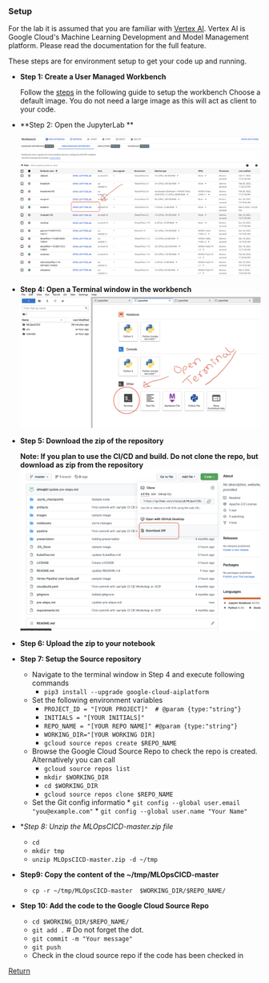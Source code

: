 ### Setup

For the lab it is assumed that you are familiar with [Vertex AI](https://cloud.google.com/vertex-ai). Vertex AI is Google Cloud's Machine Learning Development and Model Management platform. Please read the documentation for the full feature. 

These steps are for environment setup to get your code up and running.

* **Step 1: Create a User Managed Workbench**

  Follow the [steps](https://cloud.google.com/vertex-ai/docs/workbench/user-managed/create-user-managed-notebooks-instance?hl=en) in the following guide to setup the workbench
  Choose a default image. You do not need a large image as this will act as client to your code.
  
* **Step 2: Open the JupyterLab **

   ![jupyter lab](images/jupyterlab.png)

* **Step 4: Open a Terminal window in the workbench**
![terminal](images/terminal.png)

* **Step 5: Download the zip of the repository**
  
    **Note: If you plan to use the CI/CD and build. Do not clone the repo, but download as zip from the repository**
    ![download](images/Download.png)
    

* **Step 6: Upload the zip to your notebook**
* **Step 7: Setup the Source repository**
    * Navigate to the terminal window in Step 4 and execute following commands
      * `pip3 install --upgrade google-cloud-aiplatform`
    * Set the following environment variables
      * `PROJECT_ID = "[YOUR PROJECT]"  # @param {type:"string"}`
      * `INITIALS = "[YOUR INITIALS]"`
      * `REPO_NAME = "[YOUR REPO NAME]" #@param {type:"string"}`
      * `WORKING_DIR="[YOUR WORKING DIR]`
      * `gcloud source repos create $REPO_NAME`
    * Browse the Google Cloud Source Repo to check the repo is created. Alternatively you can call
      * `gcloud source repos list`
      * `mkdir $WORKING_DIR`
      * `cd $WORKING_DIR`
      * `gcloud source repos clone $REPO_NAME`
    *  Set the Git config informatio
      * `git config --global user.email "you@example.com"`
      * `git config --global user.name "Your Name"`
    
*  **Step 8: Unzip the MLOpsCICD-master.zip file*
    *  `cd ` 
    *  `mkdir tmp`
    *  `unzip MLOpsCICD-master.zip -d ~/tmp`
*  **Step9: Copy the content of the ~/tmp/MLOpsCICD-master**
    *   `cp -r ~/tmp/MLOpsCICD-master  $WORKING_DIR/$REPO_NAME/`
 
* **Step 10: Add the code to the Google Cloud Source Repo**
  *  `cd $WORKING_DIR/$REPO_NAME/`
  *  `git add .` # Do not forget the dot.
  *  `git commit -m "Your message" `
  *  `git push`
  *  Check in the cloud source repo if the code has been checked in

[Return](README.md)


